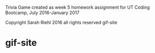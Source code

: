 Trivia Game created as week 5 homework assignment for UT Coding Bootcamp, July 2016-January 2017


Copyright Sarah Riehl 2016 all rights reserved gif-site
# gif-site
